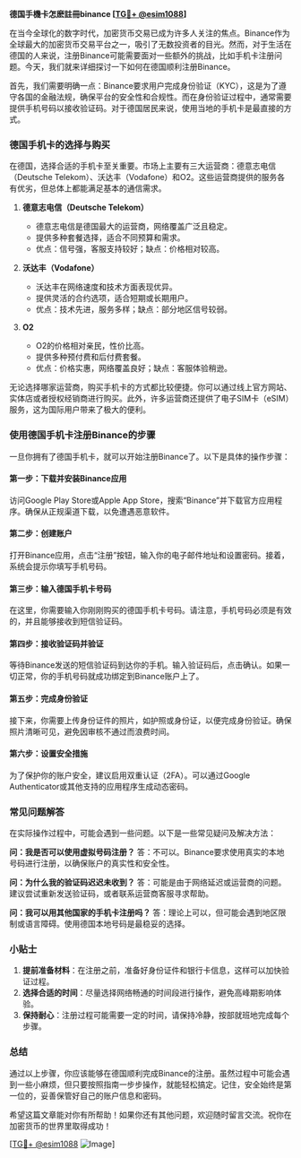 **德国手機卡怎麽註冊binance [[TG💪+ @esim1088](https://t.me/s/esim1088)]**

在当今全球化的数字时代，加密货币交易已成为许多人关注的焦点。Binance作为全球最大的加密货币交易平台之一，吸引了无数投资者的目光。然而，对于生活在德国的人来说，注册Binance可能需要面对一些额外的挑战，比如手机卡注册问题。今天，我们就来详细探讨一下如何在德国顺利注册Binance。

首先，我们需要明确一点：Binance要求用户完成身份验证（KYC），这是为了遵守各国的金融法规，确保平台的安全性和合规性。而在身份验证过程中，通常需要提供手机号码以接收验证码。对于德国居民来说，使用当地的手机卡是最直接的方式。

### 德国手机卡的选择与购买

在德国，选择合适的手机卡至关重要。市场上主要有三大运营商：德意志电信（Deutsche Telekom）、沃达丰（Vodafone）和O2。这些运营商提供的服务各有优劣，但总体上都能满足基本的通信需求。

1. **德意志电信（Deutsche Telekom）**
   - 德意志电信是德国最大的运营商，网络覆盖广泛且稳定。
   - 提供多种套餐选择，适合不同预算和需求。
   - 优点：信号强，客服支持较好；缺点：价格相对较高。

2. **沃达丰（Vodafone）**
   - 沃达丰在网络速度和技术方面表现优异。
   - 提供灵活的合约选项，适合短期或长期用户。
   - 优点：技术先进，服务多样；缺点：部分地区信号较弱。

3. **O2**
   - O2的价格相对亲民，性价比高。
   - 提供多种预付费和后付费套餐。
   - 优点：价格实惠，网络覆盖良好；缺点：客服体验稍逊。

无论选择哪家运营商，购买手机卡的方式都比较便捷。你可以通过线上官方网站、实体店或者授权经销商进行购买。此外，许多运营商还提供了电子SIM卡（eSIM）服务，这为国际用户带来了极大的便利。

### 使用德国手机卡注册Binance的步骤

一旦你拥有了德国手机卡，就可以开始注册Binance了。以下是具体的操作步骤：

#### 第一步：下载并安装Binance应用
访问Google Play Store或Apple App Store，搜索“Binance”并下载官方应用程序。确保从正规渠道下载，以免遭遇恶意软件。

#### 第二步：创建账户
打开Binance应用，点击“注册”按钮，输入你的电子邮件地址和设置密码。接着，系统会提示你填写手机号码。

#### 第三步：输入德国手机卡号码
在这里，你需要输入你刚刚购买的德国手机卡号码。请注意，手机号码必须是有效的，并且能够接收到短信验证码。

#### 第四步：接收验证码并验证
等待Binance发送的短信验证码到达你的手机。输入验证码后，点击确认。如果一切正常，你的手机号码就成功绑定到Binance账户上了。

#### 第五步：完成身份验证
接下来，你需要上传身份证件的照片，如护照或身份证，以便完成身份验证。确保照片清晰可见，避免因审核不通过而浪费时间。

#### 第六步：设置安全措施
为了保护你的账户安全，建议启用双重认证（2FA）。可以通过Google Authenticator或其他支持的应用程序生成动态密码。

### 常见问题解答

在实际操作过程中，可能会遇到一些问题。以下是一些常见疑问及解决方法：

**问：我是否可以使用虚拟号码注册？**
答：不可以。Binance要求使用真实的本地号码进行注册，以确保账户的真实性和安全性。

**问：为什么我的验证码迟迟未收到？**
答：可能是由于网络延迟或运营商的问题。建议尝试重新发送验证码，或者联系运营商客服寻求帮助。

**问：我可以用其他国家的手机卡注册吗？**
答：理论上可以，但可能会遇到地区限制或语言障碍。使用德国本地号码是最稳妥的选择。

### 小贴士

1. **提前准备材料**：在注册之前，准备好身份证件和银行卡信息，这样可以加快验证过程。
2. **选择合适的时间**：尽量选择网络畅通的时间段进行操作，避免高峰期影响体验。
3. **保持耐心**：注册过程可能需要一定的时间，请保持冷静，按部就班地完成每个步骤。

### 总结

通过以上步骤，你应该能够在德国顺利完成Binance的注册。虽然过程中可能会遇到一些小麻烦，但只要按照指南一步步操作，就能轻松搞定。记住，安全始终是第一位的，妥善保管好自己的账户信息和密码。

希望这篇文章能对你有所帮助！如果你还有其他问题，欢迎随时留言交流。祝你在加密货币的世界里取得成功！

[[TG💪+ @esim1088](https://t.me/s/esim1088) ![Image](https://i.postimg.cc/4NQfJmqS/Snipaste-2025-05-13-00-14-12.png)]